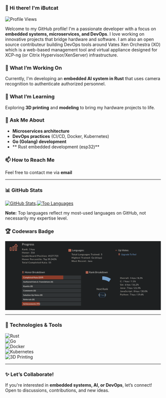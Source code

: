 ### 👋 Hi there! I'm **iButcat**  

<a><img align="center" src="https://komarev.com/ghpvc/?username=iButcat" alt="Profile Views" /></a>  

Welcome to my GitHub profile! I'm a passionate developer with a focus on **embedded systems, microservices, and DevOps**. I love working on innovative projects that bridge hardware and software. I am also an open source contributeur building DevOps tools around Vates Xen Orchestra (XO) which is a web-based management tool and virtual appliance designed for XCP-ng (or Citrix Hypervisor/XenServer) infrastructure.

### 🔭 **What I’m Working On**  
Currently, I'm developing an **embedded AI system in Rust** that uses camera recognition to authenticate authorized personnel.  

### 🌱 **What I’m Learning**  
Exploring **3D printing** and **modeling** to bring my hardware projects to life.  

### 💬 **Ask Me About**  
- **Microservices architecture**  
- **DevOps practices** (CI/CD, Docker, Kubernetes)  
- **Go (Golang) development** 
- ** Rust embedded development (esp32)** 

### 📫 **How to Reach Me**  
Feel free to contact me via **email**

---

### 📊 **GitHub Stats**  

<a href="https://github.com/iButcat">
  <img align="center" src="https://github-readme-stats.vercel.app/api?username=iButcat&count_private=true&show_icons=true&theme=synthwave&exclude_repo=terraform-associate-practice&show=prs_merged,prs_merged_percentage&include_all_commits=true&border_radius=10&rank_icon=github&card_width=500" alt="GitHub Stats" />
</a>
<a href="https://github.com/iButcat">
  <img align="center" src="https://github-readme-stats.vercel.app/api/top-langs/?username=iButcat&count_private=true&langs_count=8&layout=compact&theme=synthwave&exclude_repo=terraform-associate-practice&hide=html,css&border_radius=10&card_width=500" alt="Top Languages" />
</a>  

**Note:** Top languages reflect my most-used languages on GitHub, not necessarily my expertise level.  

### 🏆 **Codewars Badge**  
<a>
  <img align="center" src="https://github.com/iButcat/iButcat/blob/main/codewars.png" alt="Codewars Rank" />
</a>  

---

### 🔨 **Technologies & Tools**  

![Rust](https://img.shields.io/badge/-Rust-000000?style=flat&logo=rust)  
![Go](https://img.shields.io/badge/-Go-00ADD8?style=flat&logo=go)  
![Docker](https://img.shields.io/badge/-Docker-2496ED?style=flat&logo=docker)  
![Kubernetes](https://img.shields.io/badge/-Kubernetes-326CE5?style=flat&logo=kubernetes)  
![3D Printing](https://img.shields.io/badge/-3D_Printing-FF6E00?style=flat&logo=blender)  

---

### ✨ **Let’s Collaborate!**  
If you're interested in **embedded systems, AI, or DevOps**, let’s connect! Open to discussions, contributions, and new ideas.  
